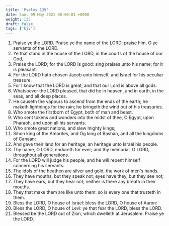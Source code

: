 ```yaml
---
title: 'Psalms 135'
date: Sun, 09 May 2021 00:00:01 +0000
weight: 135
draft: false
tags: ['kjv'] 
---
```


1. Praise ye the LORD. Praise ye the name of the LORD; praise him, O ye servants of the LORD.
2. Ye that stand in the house of the LORD, in the courts of the house of our God,
3. Praise the LORD; for the LORD is good: sing praises unto his name; for it is pleasant.
4. For the LORD hath chosen Jacob unto himself, and Israel for his peculiar treasure.
5. For I know that the LORD is great, and that our Lord is above all gods.
6. Whatsoever the LORD pleased, that did he in heaven, and in earth, in the seas, and all deep places.
7. He causeth the vapours to ascend from the ends of the earth; he maketh lightnings for the rain; he bringeth the wind out of his treasuries.
8. Who smote the firstborn of Egypt, both of man and beast.
9. Who sent tokens and wonders into the midst of thee, O Egypt, upon Pharaoh, and upon all his servants.
10. Who smote great nations, and slew mighty kings;
11. Sihon king of the Amorites, and Og king of Bashan, and all the kingdoms of Canaan:
12. And gave their land for an heritage, an heritage unto Israel his people.
13. Thy name, O LORD, endureth for ever; and thy memorial, O LORD, throughout all generations.
14. For the LORD will judge his people, and he will repent himself concerning his servants.
15. The idols of the heathen are silver and gold, the work of men's hands.
16. They have mouths, but they speak not; eyes have they, but they see not;
17. They have ears, but they hear not; neither is there any breath in their mouths.
18. They that make them are like unto them: so is every one that trusteth in them.
19. Bless the LORD, O house of Israel: bless the LORD, O house of Aaron:
20. Bless the LORD, O house of Levi: ye that fear the LORD, bless the LORD.
21. Blessed be the LORD out of Zion, which dwelleth at Jerusalem. Praise ye the LORD.
